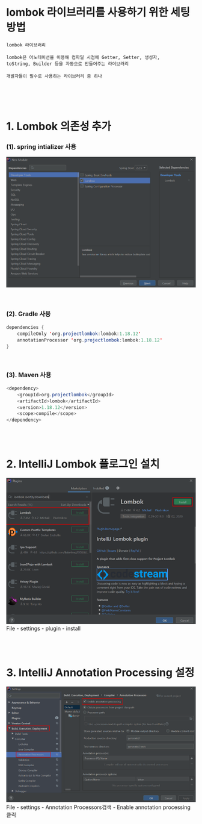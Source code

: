 # lombok 라이브러리를 사용하기 위한 세팅 방법

```
lombok 라이브러리

lombok은 어노테이션을 이용해 컴파일 시점에 Getter, Setter, 생성자,
toString, Builder 등을 자동으로 만들어주는 라이브러리

개발자들이 필수로 사용하는 라이브러리 중 하나
```

<br>
<br>
<br>

# 1. Lombok 의존성 추가
### (1). spring intializer 사용
![Alt text](image.png)

<br>

### (2). Gradle 사용
```java
dependencies {
    compileOnly 'org.projectlombok:lombok:1.18.12'
    annotationProcessor 'org.projectlombok:lombok:1.18.12'
}
```

<br>

### (3). Maven 사용
```java
<dependency>
    <groupId>org.projectlombok</groupId>
    <artifactId>lombok</artifactId>
    <version>1.18.12</version>
    <scope>compile</scope>
</dependency>
```

<br>
<br>

# 2. IntelliJ Lombok 플로그인 설치
![Alt text](image-4.png)
File - settings - plugin - install

<br>
<br>

# 3. IntelliJ Annotation Processing 설정
![Alt text](image-3.png)
File - settings - Annotation Processors검색 - Enable annotation processing 클릭

<br>
<br>
